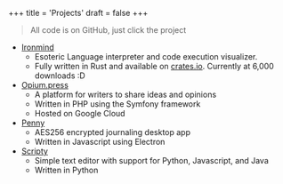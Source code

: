 +++
title = 'Projects'
draft = false
+++

> All code is on GitHub, just click the project

- [Ironmind](https://github.com/jadens-arc/Ironmind)
    - Esoteric Language interpreter and code execution visualizer.
    - Fully written in Rust and available on [crates.io](https://crates.io/crates/ironmind). Currently at 6,000 downloads :D
- [Opium.press](https://github.com/jadens-arc/opium.press)
    - A platform for writers to share ideas and opinions
    - Written in PHP using the Symfony framework
    - Hosted on Google Cloud
- [Penny](https://github.com/jadens-arc/Penny)
    - AES256 encrypted journaling desktop app
    - Written in Javascript using Electron
- [Scripty](https://github.com/jadens-arc/Scripty)
    - Simple text editor with support for Python, Javascript, and Java
    - Written in Python
